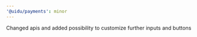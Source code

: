 ```yaml
---
'@uidu/payments': minor
---
```


Changed apis and added possibility to customize further inputs and buttons
